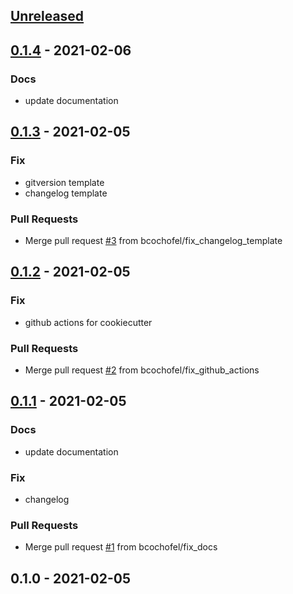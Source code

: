<a name="unreleased"></a>
## [Unreleased]


<a name="0.1.4"></a>
## [0.1.4] - 2021-02-06
### Docs
- update documentation


<a name="0.1.3"></a>
## [0.1.3] - 2021-02-05
### Fix
- gitversion template
- changelog template

### Pull Requests
- Merge pull request [#3](https://github.com/bcochofel/terraform-azurerm-module-cookiecutter/issues/3) from bcochofel/fix_changelog_template


<a name="0.1.2"></a>
## [0.1.2] - 2021-02-05
### Fix
- github actions for cookiecutter

### Pull Requests
- Merge pull request [#2](https://github.com/bcochofel/terraform-azurerm-module-cookiecutter/issues/2) from bcochofel/fix_github_actions


<a name="0.1.1"></a>
## [0.1.1] - 2021-02-05
### Docs
- update documentation

### Fix
- changelog

### Pull Requests
- Merge pull request [#1](https://github.com/bcochofel/terraform-azurerm-module-cookiecutter/issues/1) from bcochofel/fix_docs


<a name="0.1.0"></a>
## 0.1.0 - 2021-02-05

[Unreleased]: https://github.com/bcochofel/terraform-azurerm-module-cookiecutter/compare/0.1.4...HEAD
[0.1.4]: https://github.com/bcochofel/terraform-azurerm-module-cookiecutter/compare/0.1.3...0.1.4
[0.1.3]: https://github.com/bcochofel/terraform-azurerm-module-cookiecutter/compare/0.1.2...0.1.3
[0.1.2]: https://github.com/bcochofel/terraform-azurerm-module-cookiecutter/compare/0.1.1...0.1.2
[0.1.1]: https://github.com/bcochofel/terraform-azurerm-module-cookiecutter/compare/0.1.0...0.1.1
